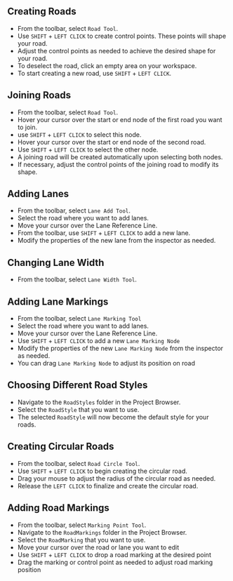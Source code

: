 ## Creating Roads
- From the toolbar, select `Road Tool`.
- Use `SHIFT` + `LEFT CLICK` to create control points. These points will shape your road.
- Adjust the control points as needed to achieve the desired shape for your road.
- To deselect the road, click an empty area on your workspace.
- To start creating a new road, use `SHIFT` + `LEFT CLICK`.

## Joining Roads
- From the toolbar, select `Road Tool`.
- Hover your cursor over the start or end node of the first road you want to join.
- use `SHIFT` + `LEFT CLICK` to select this node.
- Hover your cursor over the start or end node of the second road.
- Use `SHIFT` + `LEFT CLICK` to select the other node.
- A joining road will be created automatically upon selecting both nodes.
- If necessary, adjust the control points of the joining road to modify its shape.

## Adding Lanes
- From the toolbar, select `Lane Add Tool`.
- Select the road where you want to add lanes.
- Move your cursor over the Lane Reference Line.
- From the toolbar, use `SHIFT` + `LEFT CLICK` to add a new lane.
- Modify the properties of the new lane from the inspector as needed.

## Changing Lane Width
- From the toolbar, select `Lane Width Tool`.

## Adding Lane Markings
- From the toolbar, select `Lane Marking Tool`
- Select the road where you want to add lanes.
- Move your cursor over the Lane Reference Line.
- Use `SHIFT` + `LEFT CLICK` to add a new `Lane Marking Node`
- Modify the properties of the new `Lane Marking Node` from the inspector as needed.
- You can drag `Lane Marking Node` to adjust its position on road

## Choosing Different Road Styles
- Navigate to the `RoadStyles` folder in the Project Browser.
- Select the `RoadStyle` that you want to use.
- The selected `RoadStyle` will now become the default style for your roads.

## Creating Circular Roads
- From the toolbar, select `Road Circle Tool`.
- Use `SHIFT` + `LEFT CLICK` to begin creating the circular road.
- Drag your mouse to adjust the radius of the circular road as needed.
- Release the `LEFT CLICK` to finalize and create the circular road.

## Adding Road Markings
- From the toolbar, select `Marking Point Tool`.
- Navigate to the `RoadMarkings` folder in the Project Browser.
- Select the `RoadMarking` that you want to use.
- Move your cursor over the road or lane you want to edit
- Use `SHIFT` + `LEFT CLICK` to drop a road marking at the desired point
- Drag the marking or control point as needed to adjust road marking position

